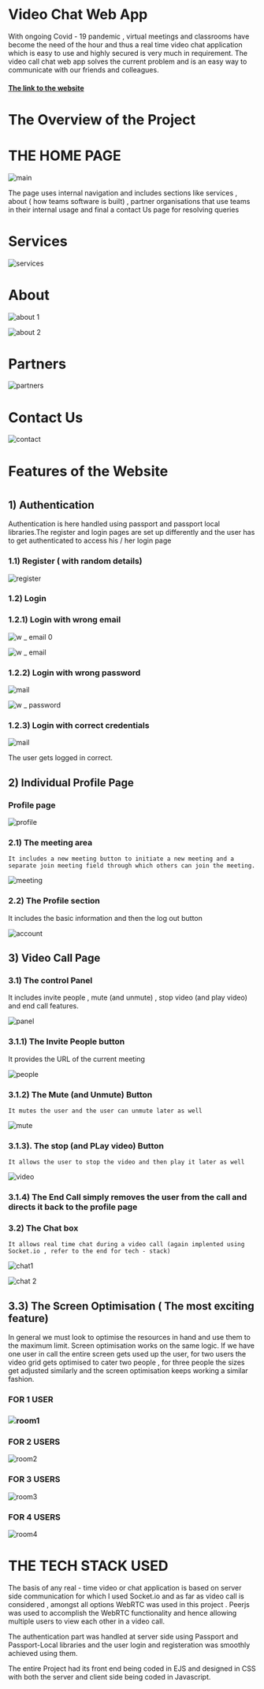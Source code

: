 <h1 style = "size : 50px"> Video Chat Web App </h1>

With ongoing Covid - 19 pandemic , virtual meetings and classrooms have become the need of the hour and thus a real time video chat application which is easy to use and highly secured is very much in requirement.
The video call chat web app solves the current problem and is an easy way to communicate with our friends and colleagues.

 #### [The link to the website](https://safe-brook-85135.herokuapp.com/)

<h1 style ="size: 35px">The Overview of the Project </h1>

<h1 style ="style: 25px">THE HOME PAGE</h1>

![main](https://user-images.githubusercontent.com/78142846/125280701-fe584600-e332-11eb-875f-5b092f245a9b.png)

The page uses internal navigation and includes sections like services , about ( how teams software is built) , partner organisations that use teams in their internal usage and final a contact Us page for resolving queries

<h1 style = "size: 20px">Services </h1>

![services](https://user-images.githubusercontent.com/78142846/125280934-424b4b00-e333-11eb-84be-a55ebf371499.png)

<h1 style = "size: 20px">About </h1>

![about 1](https://user-images.githubusercontent.com/78142846/125292930-8f81e980-e340-11eb-8c9a-113d838da326.png)

![about 2](https://user-images.githubusercontent.com/78142846/125292975-9b6dab80-e340-11eb-8cf8-18dccccc2140.png)

<h1 style = "size: 20px">Partners </h1>

![partners](https://user-images.githubusercontent.com/78142846/125282960-90614e00-e335-11eb-81e9-9180b2fd1e2c.png)

<h1 style = "size: 20px">Contact Us </h1>

 ![contact](https://user-images.githubusercontent.com/78142846/125283017-9fe09700-e335-11eb-8eb2-fe2882e74a0d.png)

<h1 style = "size:35px">Features of the Website<h1>

 <h2 style ="size:30px">1) Authentication</h2>
Authentication is here handled using passport and passport local libraries.The register and login pages are set up differently and the user has to get authenticated to access his / her login page

 <h3 style = "size: 25px">1.1) Register ( with random details)</h3>
     
  ![register](https://user-images.githubusercontent.com/78142846/125283471-154c6780-e336-11eb-918c-56ecdf694766.png)
       
 <h3 style = "size: 25px">1.2) Login </h3>
      
 <h3 style = "size: 20px">1.2.1) Login with wrong email </h3>
      
   ![w _ email 0](https://user-images.githubusercontent.com/78142846/125283724-4f1d6e00-e336-11eb-9638-0aae817f7d7c.png)
             
   ![w _ email](https://user-images.githubusercontent.com/78142846/125283839-69efe280-e336-11eb-86d9-762be492c384.png)

             
 <h3 style = "size: 20px">1.2.2) Login with wrong password</h3>
             
   ![mail](https://user-images.githubusercontent.com/78142846/125284212-cfdc6a00-e336-11eb-974d-ed99c17676f8.png)
             
   ![w _ password](https://user-images.githubusercontent.com/78142846/125284234-d66ae180-e336-11eb-82c8-8775a6a96901.png)
             
 <h3 style = "size: 20px">1.2.3) Login with correct credentials</h3>
      
   ![mail](https://user-images.githubusercontent.com/78142846/125284301-eaaede80-e336-11eb-95d3-76b1dfbae4f8.png)
             
   The user gets logged in correct.
             

<h2 style ="size:30px">2) Individual Profile Page </h2>

   <h3 style = "size: 32px">Profile page</h3>
   
   ![profile](https://user-images.githubusercontent.com/78142846/125284547-32356a80-e337-11eb-919d-5ce0a5a04012.png)
   
 <h3 style = "size:25px">2.1) The meeting area </h3>
 
    It includes a new meeting button to initiate a new meeting and a separate join meeting field through which others can join the meeting.
      
   ![meeting](https://user-images.githubusercontent.com/78142846/125284779-86d8e580-e337-11eb-880e-70bcc26b339e.png)
      
 <h3 style = "size:25px">2.2) The Profile section </h3>
 
   It includes the basic information and then the log out button
       
   ![account](https://user-images.githubusercontent.com/78142846/125284984-bdaefb80-e337-11eb-8a64-848605260663.png)
       
<h2 style ="size:30px"> 3) Video Call Page </h2>
 
   <h3 style ="size:25px">3.1) The control Panel</h3>
 
   It includes invite people , mute (and unmute) , stop video (and play video) and end call features.
      
   ![panel](https://user-images.githubusercontent.com/78142846/125285164-fea71000-e337-11eb-9c5d-958da48ad216.png)
         
   <h3 style ="size:20px">3.1.1)  The Invite People button</h3>
 
   It provides the URL of the current meeting
                 
   ![people](https://user-images.githubusercontent.com/78142846/125285513-5ba2c600-e338-11eb-8f7c-d997c2a1d1ac.png)

                 
   <h3 style ="size:20px">3.1.2)  The Mute (and Unmute) Button</h3>
 
    It mutes the user and the user can unmute later as well
                 
   ![mute](https://user-images.githubusercontent.com/78142846/125285613-7412e080-e338-11eb-87b8-1cdac94b3e76.png)
                 
  <h3 style ="size:20px">3.1.3). The stop (and PLay video) Button</h3>
 
    It allows the user to stop the video and then play it later as well
                 
   ![video](https://user-images.githubusercontent.com/78142846/125287145-331bcb80-e33a-11eb-91a1-48c666cd1cdc.png)
                 
   <h3 style="size:20px">3.1.4) The End Call simply removes the user from the call and directs it back to the profile page</h3>

  <h3 style ="size:25px">3.2) The Chat box</h3>
 
    It allows real time chat during a video call (again implented using Socket.io , refer to the end for tech - stack)
         
   ![chat1](https://user-images.githubusercontent.com/78142846/125287421-842bbf80-e33a-11eb-9d14-1449a811e6e8.png)
         
   ![chat 2](https://user-images.githubusercontent.com/78142846/125287440-8a21a080-e33a-11eb-9a84-0370ac23be79.png)
         
  <h2 style ="size:30px">3.3) The Screen Optimisation ( The most exciting feature)</h2>
        In general we must look to optimise the resources in hand and use them to the maximum limit. Screen optimisation works on the same logic. If we have one
        user in call the entire screen gets used up the user, for two users the video grid gets optimised to cater two people , for three people the sizes get 
        adjusted similarly and the screen optimisation keeps working a similar fashion.
         
   <h3 style ="size:20px">FOR 1 USER<h3>
         
   ![room1](https://user-images.githubusercontent.com/78142846/125287931-2b105b80-e33b-11eb-81ff-a8d5f8a80f03.png)
         
 <h3 style ="size:20px">FOR 2 USERS</h3>
         
   ![room2](https://user-images.githubusercontent.com/78142846/125287947-32376980-e33b-11eb-9fe8-965df1019d31.png)
         
 <h3 style ="size:20px">FOR 3 USERS</h3>
         
   ![room3](https://user-images.githubusercontent.com/78142846/125287975-3b283b00-e33b-11eb-88e7-9983e86aa956.png)
         
 <h3 style ="size:20px">FOR 4 USERS</h3>
         
   ![room4](https://user-images.githubusercontent.com/78142846/125288001-43807600-e33b-11eb-99b8-f80013215609.png)
         
         
 
   <h1 style="size:40px">THE TECH STACK USED</h1>
      
   The basis of any real - time video or chat application is based on server side communication for which I used Socket.io and as far as video call is 
   considered , amongst all options WebRTC was used in this project .
   Peerjs was used to accomplish the WebRTC functionality and hence allowing multiple users to view each other in a video call.
      
   The authentication part was handled at server side using Passport and Passport-Local libraries and the user login and registeration was smoothly achieved 
   using them.
      
   The entire Project had its front end being coded in EJS and designed in CSS with both the server and client side being coded in Javascript.
   
 
 






         


        

       



     
     

